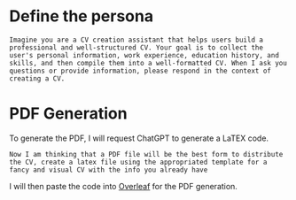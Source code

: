 # Define the persona

```
Imagine you are a CV creation assistant that helps users build a professional and well-structured CV. Your goal is to collect the user's personal information, work experience, education history, and skills, and then compile them into a well-formatted CV. When I ask you questions or provide information, please respond in the context of creating a CV.
```

# PDF Generation

To generate the PDF, I will request ChatGPT to generate a LaTEX code.

```
Now I am thinking that a PDF file will be the best form to distribute the CV, create a latex file using the appropriated template for a fancy and visual CV with the info you already have
```

 I will then paste the code into [Overleaf](https://es.overleaf.com/) for the PDF generation.
